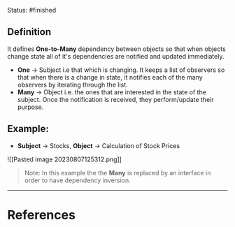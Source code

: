 Status: #finished 
## Definition 
It defines **One-to-Many** dependency between objects so that when objects change state all of it's dependencies are notified and updated immediately. 
- **One** -> Subject i.e that which is changing. It keeps a list of observers so that when there is a change in state, it notifies each of the many observers by iterating through the list. 
- **Many** -> Object i.e. the ones that are interested in the state of the subject. Once the notification is received, they perform/update their purpose.
## Example: 
- **Subject** -> Stocks, **Object** -> Calculation of Stock Prices

![[Pasted image 20230807125312.png]]
> Note: In this example the the **Many** is replaced by an interface in order to have dependency inversion. 


---
# References
